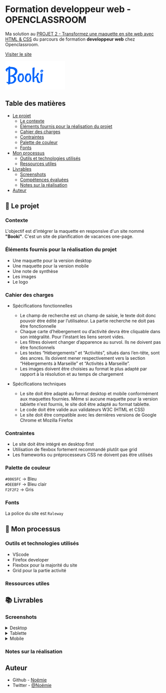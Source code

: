 # Formation developpeur web - OPENCLASSROOM

Ma solution au [PROJET 2 - Transformez une maquette en site web avec HTML & CSS](https://vcna-0.github.io/Booki/) du parcours de formation __developpeur web__ chez Openclassroom.

<a href="vcna-0.github.io/booki/" data-color-scheme="no-preference: light; light: light; dark: dark;" data-size="large" aria-label="live url">Visiter le site</a>

 ![Booki](./images/logo/Booki.png) 

## Table des matières

- [Le projet](#le-projet)
  - [Le contexte](#le-contexte)
  - [Éléments fournis pour la réalisation du projet](#éléments-fournis-pour-la-réalisation-du-projet)
  - [Cahier des charges](#cahier-des-charges)
  - [Contraintes](#contraintes)
  - [Palette de couleur](#palette-de-couleur)
  - [Fonts](#fonts)
- [Mon processus](#mon-processus)
  - [Outils et technologies utilisés](#outils-et-technologies-utilisés)
  - [Ressources utiles](#ressources-utiles)
- [Livrables](#livrables)
  - [Screenshots](#screenshot)
  - [Compétences évaluées](#compétences-évaluées)
  - [Notes sur la réalisation](#notes-sur-la-réalisation)
- [Auteur](#auteur)



## 🚀 Le projet

### Contexte

L'objectif est d'intégrer la maquette en responsive d'un site nommé __"Booki"__. 
C'est un site de planification de vacances one-page. 

### Éléments fournis pour la réalisation du projet

* Une maquette pour la version desktop
* Une maquette pour la version mobile
* Une note de synthèse
* Les images 
* Le logo

### Cahier des charges

* Spécifications fonctionnelles
  * Le champ de recherche est un champ de saisie, le texte doit donc pouvoir être édité par l’utilisateur. La partie recherche ne doit pas être fonctionnelle
  * Chaque carte d’hébergement ou d’activité devra être cliquable dans son intégralité. Pour l’instant les liens seront vides.
  * Les filtres doivent changer d’apparence au survol. Ils ne doivent pas être fonctionnels
  * Les textes “Hébergements” et “Activités”, situés dans l’en-tête, sont des ancres. Ils doivent mener respectivement vers la section “Hébergements à Marseille” et “Activités à Marseille”.
  * Les images doivent être choisies au format le plus adapté par rapport à la résolution et au temps de chargement

* Spécifications techniques
  * Le site doit être adapté au format desktop et mobile conformément aux maquettes fournies. Même si aucune maquette pour la version tablette n'est fournis, le site doit être adapté au format tablette.
  * Le code doit être valide aux validateurs W3C (HTML et CSS)
  * Le site doit être compatible avec les dernières versions de Google Chrome et Mozilla Firefox

### Contraintes

* Le site doit être intégré en desktop first
* Utilisation de flexbox fortement recommandé plutôt que grid
* Les frameworks ou préprocesseurs CSS ne doivent pas être utilisés

### Palette de couleur

`#0065FC` → Bleu  
`#DEEBFF` → Bleu clair  
`F2F2F2`  → Gris  

### Fonts

La police du site est `Raleway`

## 🔨 Mon processus

### Outils et technologies utilisés

* VScode
* Firefox developer
* Flexbox pour la majorité du site
* Grid pour la partie activité

### Ressources utiles

## 📚 Livrables

### Screenshots

<details>
  <summary>Desktop</summary>
  <p align="center">
    <img src="./screenshots/booki-desktop.png" alt=""/>
  </p>
</details>

<details>
  <summary>Tablette</summary>
  <p align="center">
    <img src="./screenshots/booki-tablette.png" alt=""/>
  </p>
</details>

<details>
  <summary>Mobile</summary>
  <p align="center">
    <img src="./screenshots/booki-mobile.png" alt=""/>
  </p>
</details>

### Notes sur la réalisation

## Auteur

- Github - [Noëmie](https://github.com/Vcna-0)
- Twitter - [@Noëmie](https://twitter.com/Odymonie)



